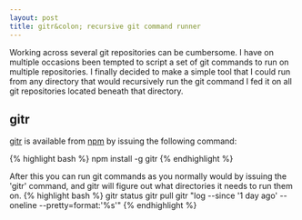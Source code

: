 ```yaml
---
layout: post
title: gitr&colon; recursive git command runner
---
```


Working across several git repositories can be cumbersome. I have on multiple occasions been tempted to script a set of git commands to run on multiple repositories. I finally decided to make a simple tool that I could run from any directory that would recursively run the git command I fed it on all git repositories located beneath that directory.

gitr
----

[gitr](http://kenglxn.github.io/gitr/) is available from [npm](https://npmjs.org/package/gitr) by issuing the following command:

{% highlight bash %}
npm install -g gitr
{% endhighlight %}

After this you can run git commands as you normally would by issuing the 'gitr' command, and gitr will figure out what directories it needs to run them on.
{% highlight bash %}
gitr status
gitr pull
gitr "log --since '1 day ago' --oneline --pretty=format:'%s'"
{% endhighlight %}
